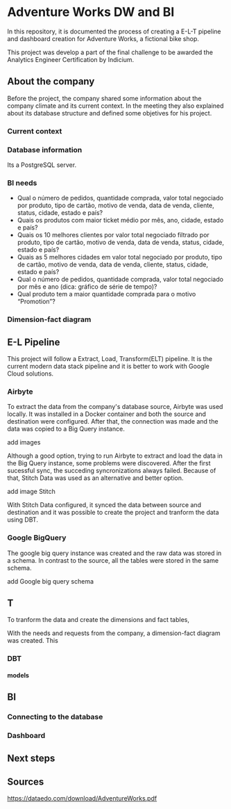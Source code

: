 # Adventure Works DW and BI

In this repository, it is documented the process of creating a E-L-T pipeline and dashboard creation for Adventure Works, a fictional bike shop. 

This project was develop a part of the final challenge to be awarded the Analytics Engineer Certification by Indicium.

## About the company

Before the project, the company shared some information about the company climate and its current context. In the meeting they also explained about its database structure and defined some objetives for his project. 

### Current context



### Database information

Its a PostgreSQL server.



### BI needs


- Qual o número de pedidos, quantidade comprada, valor total negociado por produto, tipo de cartão, motivo de venda, data de venda, cliente, status, cidade, estado e país?
- Quais os produtos com maior ticket médio por mês, ano, cidade, estado e país?
- Quais os 10 melhores clientes por valor total negociado filtrado por produto, tipo de cartão, motivo de venda, data de venda, status, cidade, estado e país?
- Quais as 5 melhores cidades em valor total negociado por produto, tipo de cartão, motivo de venda, data de venda, cliente, status, cidade, estado e país?
- Qual o número de pedidos, quantidade comprada, valor total negociado por mês e ano (dica: gráfico de série de tempo)?
- Qual produto tem a maior quantidade comprada para o motivo “Promotion”?

### Dimension-fact diagram


## E-L Pipeline

This project will follow a Extract, Load, Transform(ELT) pipeline. It is the current modern data stack pipeline and it is better to work with Google Cloud solutions.

### Airbyte

To extract the data from the company's database source, Airbyte was used locally. It was installed in a Docker container and both the source and destination were configured. After that, the connection was made and the data was copied to a Big Query instance.

add images

Although a good option, trying to run Airbyte to extract and load the data in the Big Query instance, some problems were discovered. After the first sucessful sync, the succeding syncronizations always failed. Because of that, Stitch Data was used as an alternative and better option.

add image Stitch

With Stitch Data configured, it synced the data between source and destination and it was possible to create the project and tranform the data using DBT.


### Google BigQuery

The google big query instance was created and the raw data was stored in a schema. In contrast to the source, all the tables were stored in the same schema. 

add Google big query schema


## T
To tranform the data and create the dimensions and fact tables, 

With the needs and requests from the company, a dimension-fact diagram was created. This 

### DBT

#### models



## BI

### Connecting to the database

### Dashboard

## Next steps

## Sources
https://dataedo.com/download/AdventureWorks.pdf
